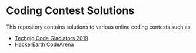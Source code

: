 # Coding Contest Solutions
 This repository contains solutions to various online coding contests such as
 
  - [Techgig Code Gladiators 2019](https://www.techgig.com/codegladiators)
  - [HackerEarth CodeArena](https://www.hackerearth.com/codearena/)
